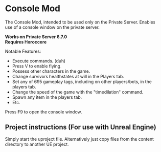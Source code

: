 # Console Mod
The Console Mod, intended to be used only on the Private Server. Enables use of a console window on the private server. 

**Works on Private Server 6.7.0**  
**Requires Horoccore**

Notable Features:
- Execute commands. (duh)
- Press V to enable flying.
- Possess other characters in the game.
- Change survivors healthstates at will in the Players tab.
- Set any of 695 gameplay tags, including on other players/bots, in the players tab.
- Change the speed of the game with the "timedilation" command.
- Spawn any item in the players tab.
- Etc.

Press F9 to open the console window.

## Project instructions (For use with Unreal Engine)

Simply start the uproject file. Alternatively just copy files from the content directory to another UE project. 

